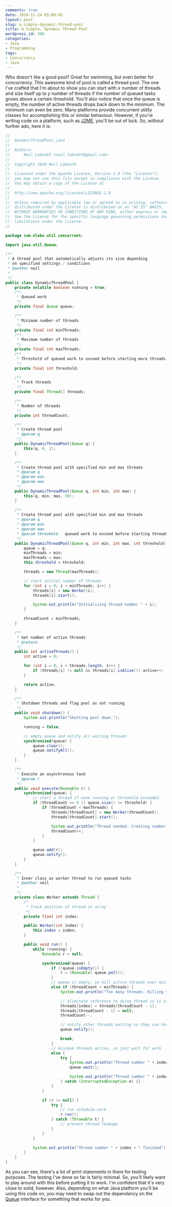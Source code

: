```yaml
---
comments: true
date: 2010-11-24 05:09:45
layout: post
slug: a-simple-dynamic-thread-pool
title: A Simple, Dynamic Thread Pool
wordpress_id: 300
categories:
- Java
- Programming
tags:
- Concurrency
- Java
---
```


Who doesn't like a good pool? Great for swimming, but even better for concurrency. This awesome kind of pool is called a thread pool. The one I've crafted that I'm about to show you can start with _x_ number of threads and size itself up to _y_ number of threads if the number of queued tasks grows above a certain threshold. You'll also notice that once the queue is empty, the number of active threads drops back down to the minimum. The minimum can even be zero. Many platforms provide concurrent utility classes for accomplishing this or similar behaviour. However, if you're writing code on a platform, such as [J2ME](http://en.wikipedia.org/wiki/Java_Platform,_Micro_Edition), you'll be out of luck. So, without further ado, here it is:

~~~ java     
//
//  DynamicThreadPool.java
//
//  Authors:
// 		Neil Loknath <neil.loknath@gmail.com>
//
//  Copyright 2010 Neil Loknath
//
//  Licensed under the Apache License, Version 2.0 (the "License");
//  you may not use this file except in compliance with the License.
//  You may obtain a copy of the License at
//
//  http://www.apache.org/licenses/LICENSE-2.0
//
//  Unless required by applicable law or agreed to in writing, software
//  distributed under the License is distributed on an "AS IS" BASIS,
//  WITHOUT WARRANTIES OR CONDITIONS OF ANY KIND, either express or implied.
//  See the License for the specific language governing permissions and
//  limitations under the License.
//

package com.nloko.util.concurrent;

import java.util.Queue;

/**
 * A thread pool that automatically adjusts its size depending
 * on specified settings / conditions
 * @author neil
 *
 */
public class DynamicThreadPool {
	private volatile boolean running = true;
	/**
	 * Queued work
	 */
	private final Queue queue;

	/**
	 * Minimum number of threads
	 */
	private final int minThreads;
	/**
	 * Maximum number of threads
	 */
	private final int maxThreads;
	/**
	 * Threshold of queued work to exceed before starting more threads
	 */
	private final int threshold;

	/**
	 * Track threads
	 */
	private final Thread[] threads;

	/**
	 * Number of threads
	 */
	private int threadCount;

	/**
	 * Create thread pool
	 * @param q
	 */
	public DynamicThreadPool(Queue q) {
		this(q, 0, 2);
	}

	/**
	 * Create thread pool with specified min and max threads
	 * @param q
	 * @param min
	 * @param max
	 */
	public DynamicThreadPool(Queue q, int min, int max) {
		this(q, min, max, 50);
	}

	/**
	 * Create thread pool with specified min and max threads
	 * @param q
	 * @param min
	 * @param max
	 * @param threshold - queued work to exceed before starting threads up to max
	 */
	public DynamicThreadPool(Queue q, int min, int max, int threshold) {
		queue = q;
		minThreads = min;
		maxThreads = max;
		this.threshold = threshold;

		threads = new Thread[maxThreads];

		// start initial number of threads
		for (int i = 0; i < minThreads; i++) {
			threads[i] = new Worker(i);
			threads[i].start();

			System.out.println("Initializing thread number " + i);
		}

		threadCount = minThreads;
	}

	/**
	 * Get number of active threads
	 * @return
	 */
	public int activeThreads() {
		int active = 0;

		for (int i = 0; i < threads.length; i++) {
			if (threads[i] != null && threads[i].isAlive()) active++;
		}

		return active;
	}

	/**
	 * Shutdown threads and flag pool as not running
	 */
	public void shutdown() {
		System.out.println("Shutting pool down.");

		running = false;

		// empty queue and notify all waiting threads
		synchronized(queue) {
			queue.clear();
			queue.notifyAll();
		}
	}

	/**
	 * Execute an asynchronous task
	 * @param r
	 */
	public void execute(Runnable r) {
		synchronized(queue) {
			// start a thread if none running or threshold exceeded
			if (threadCount == 0 || queue.size() >= threshold) {
				if (threadCount < maxThreads) {
					threads[threadCount] = new Worker(threadCount);
					threads[threadCount].start();

					System.out.println("Thread needed. Creating number " + threadCount);
					threadCount++;
				}
			}

			queue.add(r);
			queue.notify();
		}
	}

	/**
	 * Inner class as worker thread to run queued tasks
	 * @author neil
	 *
	 */
	private class Worker extends Thread {
		/*
		 * Track position of thread in array
		 */
		private final int index;

		public Worker(int index) {
			this.index = index;
		}

		public void run() {
			while (running) {
				Runnable r = null;

				synchronized(queue) {
					if (!queue.isEmpty()) {
						r = (Runnable) queue.poll();
					}
					// queue is empty, so kill active threads over minimum
					else if (threadCount > minThreads) {
						System.out.println("Too many threads. Killing thread number " + index);

						// eliminate reference to dying thread so it can be GC'd
						threads[index] = threads[threadCount - 1];
						threads[threadCount - 1] = null;
						threadCount--;

						// notify other threads waiting so they can terminate / process work
						queue.notify();

						break;
					}
					// minimum threads active, so just wait for work
					else {
						try {
							System.out.println("Thread number " + index + " waiting for work");
							queue.wait();

							System.out.println("Thread number " + index + " awakened");
						} catch (InterruptedException e) {}
					}
				}

				if (r != null) {
					try {
						// run schedule work
						r.run();
					} catch (Throwable t) {
						// prevent thread leakage
					}
				}
			}

			System.out.println("Thread number " + index + " finished");
		}
	}
}
~~~ 

As you can see, there's a lot of print statements in there for testing purposes. The testing I've done so far is fairly minimal. So, you'll likely want to play around with this before putting it to work. I'm confident that it's very close to solid, however. Also, depending on what Java platform you'll be using this code on, you may need to swap out the dependancy on the [Queue](http://download.oracle.com/javase/1.5.0/docs/api/java/util/Queue.html) interface for something that works for you.
